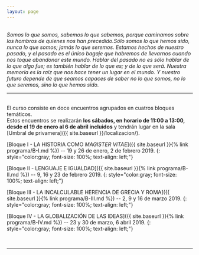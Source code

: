 ```yaml
---
layout: page
---
```

<br>
<i>Somos lo que somos, sabemos lo que sabemos, porque caminamos sobre los hombros de quienes nos han precedido.Sólo somos lo que hemos sido, nunca lo que somos; jamás lo que seremos. Estamos hechos de nuestro pasado, y el pasado es el único bagaje que habremos de llevarnos cuando nos toque abandonar este mundo. Hablar del pasado no es sólo hablar de lo que algo fue; es también hablar de lo que es; y de lo que será. Nuestra memoria es la raíz que nos hace tener un lugar en el mundo. Y nuestro futuro depende de que seamos capaces de saber no lo que somos, no lo que seremos, sino lo que hemos sido.</i>

<br>
<hr>
<br>
El curso consiste en doce encuentros agrupados en cuatros bloques temáticos.<br>
Estos encuentros se realizarán <b>los sábados, en horario de 11:00 a 13:00, desde el 19 de enero al 6 de abril incluidos</b> y tendrán lugar en la sala [Umbral de privamera]({{ site.baseurl }}/localizacion/).
<br>

[Bloque I - LA HISTORIA COMO <i>MAGISTER VITAE</i>]({{ site.baseurl }}{% link programa/B-I.md %})
-- 19 y 26 de enero, 2 de febrero 2019.
{: style="color:gray; font-size: 100%; text-align: left;"}

[Bloque II - LENGUAJE E IGUALDAD]({{ site.baseurl }}{% link programa/B-II.md %})
-- 9, 16 y 23 de febrero 2019.
{: style="color:gray; font-size: 100%; text-align: left;"}

[Bloque III - LA INCALCULABLE HERENCIA DE GRECIA Y ROMA]({{ site.baseurl }}{% link programa/B-III.md %})
-- 2, 9 y 16 de marzo 2019.
{: style="color:gray; font-size: 100%; text-align: left;"}

[Bloque IV - LA GLOBALIZACIÓN DE LAS IDEAS]({{ site.baseurl }}{% link programa/B-IV.md %})
-- 23 y 30 de marzo, 6 abril 2019.
{: style="color:gray; font-size: 100%; text-align: left;"}

<br>
<hr>
